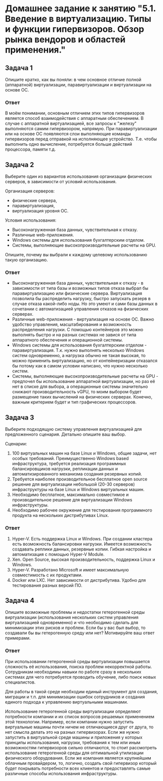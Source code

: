 
# Домашнее задание к занятию "5.1. Введение в виртуализацию. Типы и функции гипервизоров. Обзор рынка вендоров и областей применения."

## Задача 1

Опишите кратко, как вы поняли: в чем основное отличие полной (аппаратной) виртуализации, паравиртуализации и виртуализации на основе ОС.

### Ответ

В моём понимании, основным отличием этих типов гипервизоров является способ взаимодействия с аппаратным обеспечением. В случае с аппаратной виртуализацией, все запросы к "железу" выполняются самим гипервизором, напрямую. При паравиртуализации или на основе ОС появляются слои выполняющие команды гипервизоров перед отправкой на исполняющее устройство. Т.е. чтобы выполнить одно вычисление, потребуется больше действий процессора, памяти т.д.

## Задача 2

Выберите один из вариантов использования организации физических серверов, в зависимости от условий использования.

Организация серверов:
- физические сервера,
- паравиртуализация,
- виртуализация уровня ОС.

Условия использования:
- Высоконагруженная база данных, чувствительная к отказу.
- Различные web-приложения.
- Windows системы для использования бухгалтерским отделом.
- Системы, выполняющие высокопроизводительные расчеты на GPU.

Опишите, почему вы выбрали к каждому целевому использованию такую организацию.

### Ответ

- Высоконагруженная база данных, чувствительная к отказу - в зависимости от типа базы и возможных типов отказа выбрал бы паравиртуализацию или физические сервера. Виртуализация позволила бы распределить нагрузку, быстро запускать резерв в случае отказа какой-либо ноды. Но это умеют и сами базы данных в сочетании с автоматизацией управления отказов на физических серверах.
- Различные web-приложения - виртуализация на основе ОС. Важно удобство управления, масштабирования и возможность распределения нагрузки. С помощью контейнеров это можно выполнять быстро и на разных системах не завися от типа аппаратного обеспечения и операционной системы. 
- Windows системы для использования бухгалтерским отделом - паравиртуализация. Т.к. нужно выполнять несколько Windows систем одновременно, а нагрузка обычно не такая высокая, то можно применить виртуализацию, но от контейнеризации отказался бы потому как в самом условии написано, что нужно несколько систем.
- Системы, выполняющие высокопроизводительные расчеты на GPU - предпочел бы использование аппаратной виртуализации, но раз её нет в списке для выбора, а операционные системы значительно снижают производительность vGPU, то моим выбором будет размещение таких вычислений на физических серверах. Конечно, важным критерием будет и тип графических процессоров.


## Задача 3

Выберите подходящую систему управления виртуализацией для предложенного сценария. Детально опишите ваш выбор.

Сценарии:

1. 100 виртуальных машин на базе Linux и Windows, общие задачи, нет особых требований. Преимущественно Windows based инфраструктура, требуется реализация программных балансировщиков нагрузки, репликации данных и автоматизированного механизма создания резервных копий.
2. Требуется наиболее производительное бесплатное open source решение для виртуализации небольшой (20-30 серверов) инфраструктуры на базе Linux и Windows виртуальных машин.
3. Необходимо бесплатное, максимально совместимое и производительное решение для виртуализации Windows инфраструктуры.
4. Необходимо рабочее окружение для тестирования программного продукта на нескольких дистрибутивах Linux.

### Ответ

1. Hyper-V. Есть поддержка Linux и Windows. При создании кластера есть возможность балансировки нагрузки. Имеется возможность создавать реплики данных, резервные копии. Гибкая настройка и автоматизация с помощью Hyper-V Module.
2. Xen. Open Source, высокая производительность, поддержка Linux и Windows.
3. Hyper-V. Разработано Microsoft и имеет максимальную совместимость с их продуктами.
4. Docker или LXC. Нет зависимости от дистрибутива. Удобно для тестирования разных версий ПО.

## Задача 4

Опишите возможные проблемы и недостатки гетерогенной среды виртуализации (использования нескольких систем управления виртуализацией одновременно) и что необходимо сделать для минимизации этих рисков и проблем. Если бы у вас был выбор, то создавали бы вы гетерогенную среду или нет? Мотивируйте ваш ответ примерами.

### Ответ

При использовании гетерогенной среды виртуализации повышается сложность её использования, поиска проблем некорректной работы. Сотрудникам необходимы навыки по работе сразу в нескольких системах для чего потребуется проводить обучение, либо поиск новых специалистов.

Для работы в такой среде необходим единый инструмент для создания, миграции и т.п. для минимизации ошибок сотрудников и создания единого подхода к управлению виртуальными машинами.

Использование гетерогенной среды виртуализации определяют потребности компании и их список вопросов решаемых применением этой технологии.
Например, если компании нужно запустить виртуальные машины почти ничем не отличающиеся друг от друга, то нет смысла делать это на разных гипервизорах.
Если же нужно запустить в виртуальной среде машины и приложения у которых принципы использования, нагрузки, требования к тем или иным возможностям гипервизоров сильно отличаются, то стоит рассмотреть использование гетерогенной среды для оптимальной утилизации физического оборудования.
Если же компания является крупнейшим облачным провайдером, то, логично, создать свой гипервизор который будет покрывать потребности всех клиентов и предоставлять самые различные способы использования инфраструктуры.